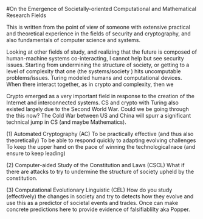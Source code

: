 #On the Emergence of Societally-oriented Computational and Mathematical Research Fields


This is written from the point of view of someone with extensive practical and theoretical 
experience in the fields of security and cryptography, and also fundamentals of computer science and systems.

Looking at other fields of study, and realizing that the future is composed of human-machine systems co-interacting, I cannot help but see security issues. Starting from undermining the structure of society, or getting to a level of complexity that one (the systems/society ) hits uncomputable problems/issues.
Turing modeled humans and computational devices.
When there interact together, as in crypto and complexity, then we


Crypto emerged as a very important field in response to the creation of the Internet and interconnected systems.
CS and crypto with Turing also existed largely due to the Second World War.
Could we be going through the this now?
The Cold War between US and China will spurr a significant technical jump in CS (and maybe Mathematics).

(1) Automated Cryptography (AC)
To be practically effective (and thus also theoretically)
To be able to respond quickly to adapting evolving challenges
To keep the upper hand on the pace of winning the technological race (and ensure to keep leading)

(2) Computer-aided Study of the Constitution and Laws (CSCL)
What if there are attacks to try to undermine the structure of society upheld by the constitution.

(3) Computational Evolutionary Linguistic (CEL)
How do you study (effectively) the changes in society and try to detects how they evolve and use this as a predictor of societal events and trades.
Once can make concrete predictions here to provide evidence of falsifiablilty aka Popper.
